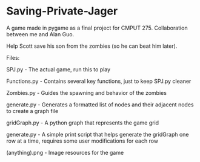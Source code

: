 # Saving-Private-Jager

A game made in pygame as a final project for CMPUT 275. Collaboration between me and Alan Guo.

Help Scott save his son from the zombies (so he can beat him later).

Files:

SPJ.py - The actual game, run this to play

Functions.py - Contains several key functions, just to keep SPJ.py cleaner

Zombies.py - Guides the spawning and behavior of the zombies

generate.py - Generates a formatted list of nodes and their adjacent nodes to create a graph file

gridGraph.py - A python graph that represents the game grid

generate.py - A simple print script that helps generate the gridGraph one row at a time, requires some user modifications for each row

(anything).png - Image resources for the game
